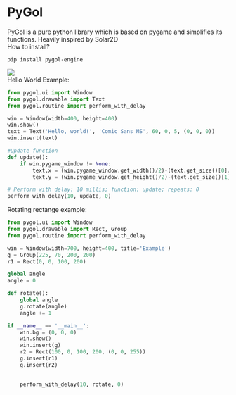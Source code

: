 # PyGol
PyGol is a pure python library which is based on pygame and simplifies its functions.
Heavily inspired by Solar2D<br>
How to install?

```
pip install pygol-engine
```
<img src="https://i.ibb.co/HDs3gLB/1.png"><br>
Hello World Example:

```python
from pygol.ui import Window
from pygol.drawable import Text
from pygol.routine import perform_with_delay

win = Window(width=400, height=400)
win.show()
text = Text('Hello, world!', 'Comic Sans MS', 60, 0, 5, (0, 0, 0))
win.insert(text)

#Update function
def update():
    if win.pygame_window != None:
        text.x = (win.pygame_window.get_width()/2)-(text.get_size()[0]/2)
        text.y = (win.pygame_window.get_height()/2)-(text.get_size()[1]/2)

# Perform with delay: 10 millis; function: update; repeats: 0
perform_with_delay(10, update, 0)
```

Rotating rectange example:

```python
from pygol.ui import Window
from pygol.drawable import Rect, Group
from pygol.routine import perform_with_delay

win = Window(width=700, height=400, title='Example')
g = Group(225, 70, 200, 200)
r1 = Rect(0, 0, 100, 200)

global angle
angle = 0

def rotate():
    global angle
    g.rotate(angle)
    angle += 1

if __name__ == '__main__':
    win.bg = (0, 0, 0)
    win.show()
    win.insert(g)
    r2 = Rect(100, 0, 100, 200, (0, 0, 255))
    g.insert(r1)
    g.insert(r2)
    

    perform_with_delay(10, rotate, 0)
```
